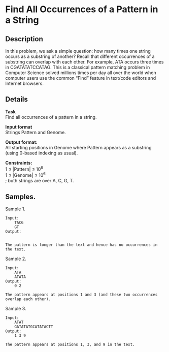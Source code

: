 # Find All Occurrences of a Pattern in a String

## Description 
In this problem, we ask a simple question: how many times one string occurs as a substring of another? Recall that different occurrences of a substring can overlap with each other. For example, ATA occurs three times in CGATATATCCATAG. This is a classical pattern matching problem in Computer Science solved millions times per day all over the world when computer users use the common “Find” feature in text/code editors and Internet browsers.

## Details
**Task**<br>
Find all occurrences of a pattern in a string.

**Input format**<br> 
Strings Pattern and Genome.

**Output format:**<br> 
All starting positions in Genome where Pattern appears as a substring (using 0-based indexing as usual).

**Constraints:**<br>
1 ≤ |Pattern| ≤ 10<sup>6</sup><br>
1 ≤ |Genome| ≤ 10<sup>6</sup><br>
; both strings are over A, C, G, T.


## Samples.
Sample 1.

    Input:
        TACG
        GT
    Output:


    The pattern is longer than the text and hence has no occurrences in the text.

Sample 2.

    Input:
        ATA
        ATATA
    Output:
        0 2
    
    The pattern appears at positions 1 and 3 (and these two occurrences overlap each other).

Sample 3.

    Input:
        ATAT
        GATATATGCATATACTT
    Output:
        1 3 9
    
    The pattern appears at positions 1, 3, and 9 in the text.
    
